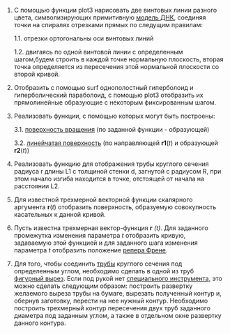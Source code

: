 1. С помощью функции plot3 нарисовать две винтовых линии разного цвета, символизирующих примитивную [модель ДНК](https://i.mycdn.me/i?r=AyH4iRPQ2q0otWIFepML2LxRFE4sEr2NSwP10wHcswU2rA), соединяя точки на спиралях отрезками прямых по следущим правилам:

     1.1. отрезки ортогональны оси винтовых линий
     
     1.2. двигаясь по одной винтовой линии с определенным шагом,будем строить в каждой точке нормальную плоскость, вторая точка определяется из пересечения этой нормальной плоскости со второй кривой.

2. Отобразить с помощью surf однополостный гиперболоид и гиперболический параболоид, с помощью plot3 отобразить их прямолинейные образующие с некоторым фиксированным шагом.

3. Реализовать функции, с помощью которых могут быть построены:
     
     3.1. [поверхность вращения](https://ru.wikipedia.org/wiki/%D0%9F%D0%BE%D0%B2%D0%B5%D1%80%D1%85%D0%BD%D0%BE%D1%81%D1%82%D1%8C_%D0%B2%D1%80%D0%B0%D1%89%D0%B5%D0%BD%D0%B8%D1%8F) (по заданной функции - образующей)
     
     3.2. [линейчатая поверхность](https://ru.wikipedia.org/wiki/%D0%9B%D0%B8%D0%BD%D0%B5%D0%B9%D1%87%D0%B0%D1%82%D0%B0%D1%8F_%D0%BF%D0%BE%D0%B2%D0%B5%D1%80%D1%85%D0%BD%D0%BE%D1%81%D1%82%D1%8C) (по направляющей **r1**(*t*) и образующей **r2**(*t*))

4. Реализовать функцию для отображения трубы круглого сечения радиуса r длины L1 с толщиной стенки d, загнутой с радиусом R, при этом начало изгиба находится в точке, отстоящей от начала на расстоянии L2.
5. Для известной трехмерной векторной функции скалярного аргумента **r**(*t*) отобразить поверхность, образуемую совокупность касательных к данной кривой. 
6. Пусть известна трехмерная вектор-функция **r** *(t)*. Для заданного промежутка изменения параметра *t*  отобразить кривую, задаваемую этой функцией и для заданного шага изменения параметра *t* отобразить положение [репера Френе](https://ru.wikipedia.org/wiki/%D0%A2%D1%80%D1%91%D1%85%D0%B3%D1%80%D0%B0%D0%BD%D0%BD%D0%B8%D0%BA_%D0%A4%D1%80%D0%B5%D0%BD%D0%B5).
7. Для того, чтобы соединить [трубы](https://dogfeatherdesign.com/ttn_js/includes/images/vr3_prof_tubes_3std.jpg) круглого сечения под определенным углом, необходимо сделать в одной из труб [фигурный вырез](https://www.brilliantdiy.com/wp-content/uploads/2017/01/how_to_notch_tubing_perfectly_for_cheap.png). Если под рукой нет [специального инструмента](https://www.miatacage.com/content/images/thumbs/0000393_tube-notcher-rental_600.jpeg), это можно сделать следующим образом: построить развертку желаемого выреза трубы на бумаге, вырезать полученный контур и, обернув заготовку, перести на нее нужный контур. Необходимо построить трехмерный контур пересечения двух труб заданного диаметра под заданным углом, а также в отдельном окне развертку данного контура. 


